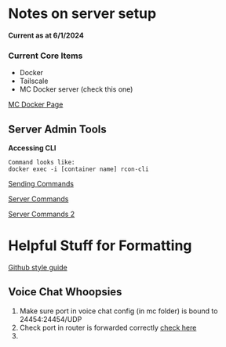 # Notes on server setup

**Current as at 6/1/2024**


### Current Core Items

- Docker
- Tailscale
- MC Docker server (check this one)


[MC Docker Page](https://docker-minecraft-server.readthedocs.io/en/latest/)


## Server Admin Tools

**Accessing CLI**

```
Command looks like:
docker exec -i [container name] rcon-cli
```
[Sending Commands](https://docker-minecraft-server.readthedocs.io/en/latest/commands/)

[Server Commands](https://www.roxservers.com/knowledgebase.php?action=displayarticle&id=223&language=english)

[Server Commands 2](https://minecraft.fandom.com/wiki/Commands)



# Helpful Stuff for Formatting
[Github style guide](https://docs.github.com/en/contributing/writing-for-github-docs/using-markdown-and-liquid-in-github-docs)




## Voice Chat Whoopsies

1. Make sure port in voice chat config (in mc folder) is bound to 24454:24454/UDP
2. Check port in router is forwarded correctly [check here](https://github.com/itzg/docker-minecraft-server/discussions/1422)
3. 
